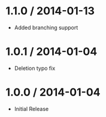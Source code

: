 
1.1.0 / 2014-01-13 
==================

 * Added branching support

1.0.1 / 2014-01-04 
==================

 * Deletion typo fix

1.0.0 / 2014-01-04 
==================
 * Initial Release
